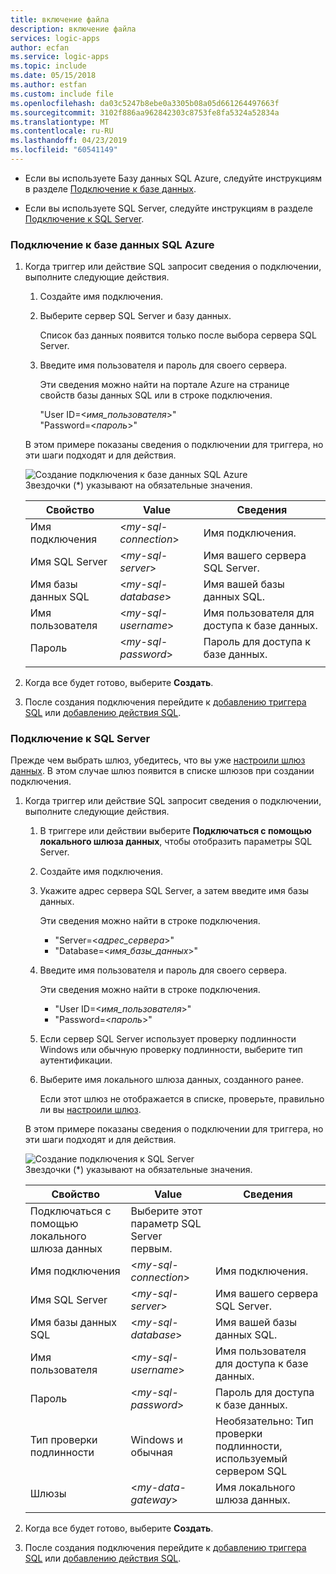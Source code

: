 ```yaml
---
title: включение файла
description: включение файла
services: logic-apps
author: ecfan
ms.service: logic-apps
ms.topic: include
ms.date: 05/15/2018
ms.author: estfan
ms.custom: include file
ms.openlocfilehash: da03c5247b8ebe0a3305b08a05d661264497663f
ms.sourcegitcommit: 3102f886aa962842303c8753fe8fa5324a52834a
ms.translationtype: MT
ms.contentlocale: ru-RU
ms.lasthandoff: 04/23/2019
ms.locfileid: "60541149"
---
```

* Если вы используете Базу данных SQL Azure, следуйте инструкциям в разделе [Подключение к базе данных](#connect-azure-sql-db). 

* Если вы используете SQL Server, следуйте инструкциям в разделе [Подключение к SQL Server](#connect-sql-server).

<a name="connect-azure-sql-db"></a>

### <a name="connect-to-azure-sql-database"></a>Подключение к базе данных SQL Azure

1. Когда триггер или действие SQL запросит сведения о подключении, выполните следующие действия.

   1. Создайте имя подключения.

   2. Выберите сервер SQL Server и базу данных. 

      Список баз данных появится только после выбора сервера SQL Server.
 
   3. Введите имя пользователя и пароль для своего сервера.

      Эти сведения можно найти на портале Azure на странице свойств базы данных SQL или в строке подключения. 
      
      "User ID=<*имя_пользователя*>"
      <br>
      "Password=<*пароль*>"

   В этом примере показаны сведения о подключении для триггера, но эти шаги подходят и для действия.

   ![Создание подключения к базе данных SQL Azure](./media/connectors-create-api-sqlazure/azure-sql-database-create-connection.png)
   <br>
   Звездочки (*) указывают на обязательные значения.

   | Свойство | Value | Сведения | 
   |----------|-------|---------| 
   | Имя подключения | <*my-sql-connection*> | Имя подключения. | 
   | Имя SQL Server | <*my-sql-server*> | Имя вашего сервера SQL Server. |
   | Имя базы данных SQL | <*my-sql-database*>  | Имя вашей базы данных SQL. | 
   | Имя пользователя | <*my-sql-username*> | Имя пользователя для доступа к базе данных. |
   | Пароль | <*my-sql-password*> | Пароль для доступа к базе данных. | 
   |||| 

2. Когда все будет готово, выберите **Создать**.

3. После создания подключения перейдите к [добавлению триггера SQL](#add-sql-trigger) или [добавлению действия SQL](#add-sql-action).

<a name="connect-sql-server"></a>

### <a name="connect-to-sql-server"></a>Подключение к SQL Server

Прежде чем выбрать шлюз, убедитесь, что вы уже [настроили шлюз данных](https://docs.microsoft.com/azure/logic-apps/logic-apps-gateway-connection). В этом случае шлюз появится в списке шлюзов при создании подключения.

1. Когда триггер или действие SQL запросит сведения о подключении, выполните следующие действия.

   1. В триггере или действии выберите **Подключаться с помощью локального шлюза данных**, чтобы отобразить параметры SQL Server.

   2. Создайте имя подключения.

   3. Укажите адрес сервера SQL Server, а затем введите имя базы данных.
   
      Эти сведения можно найти в строке подключения. 
      
      * "Server=<*адрес_сервера*>"
      * "Database=<*имя_базы_данных*>"

   4. Введите имя пользователя и пароль для своего сервера.

      Эти сведения можно найти в строке подключения. 
      
      * "User ID=<*имя_пользователя*>"
      * "Password=<*пароль*>"

   5. Если сервер SQL Server использует проверку подлинности Windows или обычную проверку подлинности, выберите тип аутентификации.

   6. Выберите имя локального шлюза данных, созданного ранее.
   
      Если этот шлюз не отображается в списке, проверьте, правильно ли вы [настроили шлюз](https://docs.microsoft.com/azure/logic-apps/logic-apps-gateway-connection).

   В этом примере показаны сведения о подключении для триггера, но эти шаги подходят и для действия.

   ![Создание подключения к SQL Server](./media/connectors-create-api-sqlazure/sql-server-create-connection.png)
   <br>
   Звездочки (*) указывают на обязательные значения.

   | Свойство | Value | Сведения | 
   |----------|-------|---------| 
   | Подключаться с помощью локального шлюза данных | Выберите этот параметр SQL Server первым. | | 
   | Имя подключения | <*my-sql-connection*> | Имя подключения. | 
   | Имя SQL Server | <*my-sql-server*> | Имя вашего сервера SQL Server. |
   | Имя базы данных SQL | <*my-sql-database*>  | Имя вашей базы данных SQL. |
   | Имя пользователя | <*my-sql-username*> | Имя пользователя для доступа к базе данных. |
   | Пароль | <*my-sql-password*> | Пароль для доступа к базе данных. | 
   | Тип проверки подлинности | Windows и обычная | Необязательно: Тип проверки подлинности, используемый сервером SQL | 
   | Шлюзы | <*my-data-gateway*> | Имя локального шлюза данных. | 
   |||| 

2. Когда все будет готово, выберите **Создать**. 

3. После создания подключения перейдите к [добавлению триггера SQL](#add-sql-trigger) или [добавлению действия SQL](#add-sql-action).
